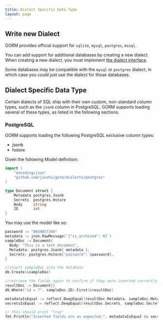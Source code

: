 ```yaml
---
title: Dialect Specific Data Type
layout: page
---
```


## Write new Dialect

GORM provides official support for `sqlite`, `mysql`, `postgres`, `mssql`.

You can add support for additional databases by creating a new dialect. When creating a new dialect, you must implement [the dialect interface](https://godoc.org/github.com/jinzhu/gorm#Dialect).

Some databases may be compatible with the `mysql` or `postgres` dialect, in which case you could just use the dialect for those databases.

## Dialect Specific Data Type

Certain dialects of SQL ship with their own custom, non-standard column types, such as the `jsonb` column in PostgreSQL. GORM supports loading several of these types, as listed in the following sections.

### PostgreSQL

GORM supports loading the following PostgreSQL exclusive column types:
- jsonb
- hstore

Given the following Model definition:

```go
import (
	"encoding/json"
	"github.com/jinzhu/gorm/dialects/postgres"
)

type Document struct {
	Metadata postgres.Jsonb
	Secrets  postgres.Hstore
	Body     string
	ID       int
}
```

You may use the model like so:

```go
password := "0654857340"
metadata := json.RawMessage(`{"is_archived": 0}`)
sampleDoc := Document{
  Body: "This is a test document",
  Metadata: postgres.Jsonb{ metadata },
  Secrets: postgres.Hstore{"password": &password},
}

//insert sampleDoc into the database
db.Create(&sampleDoc)

//retrieve the fields again to confirm if they were inserted correctly
resultDoc := Document{}
db.Where("id = ?", sampleDoc.ID).First(&resultDoc)

metadataIsEqual := reflect.DeepEqual(resultDoc.Metadata, sampleDoc.Metadata)
secretsIsEqual := reflect.DeepEqual(resultDoc.Secrets, sampleDoc.Secrets)

// this should print "true"
fmt.Println("Inserted fields are as expected:", metadataIsEqual && secretsIsEqual)
```
